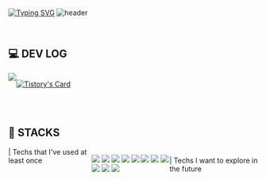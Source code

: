 <br>

[![Typing SVG](https://readme-typing-svg.demolab.com?font=Alkatra&weight=500&size=45&duration=3500&pause=3&color=B2EBF4&center=false&vCenter=false&multiline=true&repeat=true&width=1000&height=70&lines=　　Welcome+to+Yoojin's+GitHub)](https://git.io/typing-svg)
![header](https://capsule-render.vercel.app/api?type=waving&color=B2EBF4&height=120&animation=fadeIn&section=footer&text=✈️☁️&fontAlign=80)

<br>

## 💻 DEV LOG
<div style="display:flex; flex-direction:row;">
  <br>
  <a href="https://d0u0b.tistory.com/" target="_empty">
      <img src="https://img.shields.io/badge/tistory-000000?style=for-the-badge&logo=Tistory&logoColor=white"/>
  </a>
  <br><br>
  
  [![Tistory's Card](https://github-readme-tistory-card.vercel.app/api?name=d0u0b&theme=default)](https://d0u0b.tistory.com/)

</div>
<br><br>

## 🚀 STACKS
<div style="display:flex; flex-direction:row;">
  | Techs that I've used at least once <br><br>

  <img src="https://img.shields.io/badge/Java-007396?style=flat-square&logo=java&logoColor=white">   <!-- 자바 -->
  <img src="https://img.shields.io/badge/Spring Boot-6DB33F?style=flat-square&logo=Spring&logoColor=ffffff"/>     <!-- Spring Boot-->
  <img src="https://img.shields.io/badge/C-A8B9CC?style=flat-square&logo=C&logoColor=ffffff"/> 		       	                  <!-- C -->
  <img src="https://img.shields.io/badge/C++-00599C?style=flat-square&logo=cplusplus&logoColor=ffffff"/> 				  <!-- C++-->
  <img src="https://img.shields.io/badge/React-61DAFB?style=flat-square&logo=React&logoColor=ffffff"/>            <!-- React-->
  <img src="https://img.shields.io/badge/HTML-E34F26?style=flat-square&logo=HTML5&logoColor=ffffff"/>             <!-- HTML --> 
  <img src="https://img.shields.io/badge/JavaScript-F7DF1E?style=flat-square&logo=JavaScript&logoColor=ffffff"/>  <!-- 자바스크립트-->
  <img src="https://img.shields.io/badge/CSS-1572B6?style=flat-square&logo=CSS3&logoColor=ffffff"/>               <!-- CSS -->
  <img src="https://img.shields.io/badge/MySQL-4479A1?style=flat-square&logo=MySQL&logoColor=ffffff"/>            <!-- MySQL-->
  <img src="https://img.shields.io/badge/Oracle-F80000?style=flat-square&logo=Oracle&logoColor=ffffff"/>          <!-- Oracle-->
  <img src="https://img.shields.io/badge/PostgreSQL-4169E1?style=flat-square&logo=postgresql&logoColor=ffffff"/>          <!-- PostgreSQL-->

  <br>
  | Techs I want to explore in the future <br><br>
  
  
</div>
